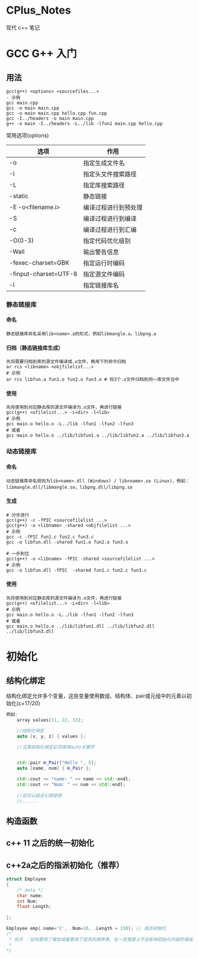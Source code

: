 # CPlus_Notes
现代 c++ 笔记

# GCC G++ 入门

## 用法
    gcc(g++) <options> <sourcefiles...>
    · 示例
    gcc main.cpp
    gcc -o main main.cpp
    gcc -o main main.cpp hello.cpp fun.cpp
    gcc -I../headers -o main main.cpp
    g++ -o main -I../headers -L../lib -lfun1 main.cpp hello.cpp

常用选项(options)

| 选项                  |                       作用   |    
|  ----  | ----  |
| -o <filename>            | 指定生成文件名          |                 
|-I<dir>	               | 指定头文件搜索路径       |
|-L<dir>	               | 指定库搜索路径          | 
|-static	               | 静态链接               | 
|-E -o<filename.i>	       | 编译过程进行到预处理    | 
|-S                        | 编译过程进行到编译      | 
|-c	                       | 编译过程进行到汇编      | 
|-O(0-3)	               | 指定代码优化级别        | 
|-Wall	                   | 输出警告信息            | 
|-fexec-charset=GBK	       | 指定运行时编码          | 
|-finput-charset=UTF-8	   | 指定源文件编码          | 
|-l<libname>	           | 指定链接库名            | 

### 静态链接库
#### 命名
    静态链接库命名采用lib<name>.a的形式，例如libmangle.a，libpng.a

#### 归档（静态链接库生成）
    先将需要归档到库的源文件编译成.o文件，再用下列命令归档
    ar rcs <libname> <objfilelist...>
    # 示例
    ar rcs libfun.a fun1.o fun2.o fun3.o # 将3个.o文件归档到同一库文件当中
#### 使用
    先将使用到对应静态库的源文件编译为.o文件，再进行链接
    gcc(g++) <ofilelist...> -L<dir> -l<lib>
    # 示例
    gcc main.o hello.o -L../lib -lfun1 -lfun2 -lfun3
    # 或者
    gcc main.o hello.o ../lib/libfun1.a ../lib/libfun2.a ../lib/libfun3.a
### 动态链接库

#### 命名
    动态链接库命名规则为lib<name>.dll (Windows) / lib<name>.so (Linux)，例如：libmangle.dll/libmangle.so，libpng.dll/libpng.so
#### 生成
    # 分步进行
    gcc(g++) -c -fPIC <sourcefilelist ...>
    gcc(g++) -o <libname> -shared <objfilelist ...>
    # 示例
    gcc -c -fPIC fun1.c fun2.c fun3.c
    gcc -o libfun.dll -shared fun1.o fun2.o fun3.o

    # 一步到位
    gcc(g++) -o <libname> -fPIC -shared <sourcefilelist ...>
    # 示例
    gcc -o libfun.dll -fPIC  -shared fun1.c fun2.c fun3.c
#### 使用
    先将使用到对应静态库的源文件编译为.o文件，再进行链接
    gcc(g++) <ofilelist...> -L<dir> -l<lib>
    # 示例
    gcc main.o hello.o -L../lib -lfun1 -lfun2 -lfun3
    # 或者
    gcc main.o hello.o ../lib/libfun1.dll ../lib/libfun2.dll ../lib/libfun3.dll


# 初始化

## 结构化绑定

结构化绑定允许多个变量，这些变量使用数组、结构体、pair或元组中的元素以初始化(c+17/20)

``` c++
例如:
    array values{11, 22, 33};

    //结构化绑定 
    auto [x, y, z] { values };

    //注意结构化绑定必须使用auto关键字


    std::pair m_Pair{"Hello ", 5};
    auto [name, num] { m_Pair };

    std::cout << "name: " << name << std::endl;
    std::cout << "Num: " << num << std::endl;
    
    //还可以结合引用使用
    //......

```

## 构造函数

## c++ 11 之后的统一初始化

## c++2a之后的指派初始化（推荐）

``` c++
struct Employee
{
    /* data */
    char name;
    int Num;
    float Length;
    
};

Employee emp{.name='C', .Num=10, .Length = 150}; // 指派初始化
/* 
 * 优点 ：如何更改了增加或者更改了成员的顺序等，在一定程度上不会影响初始化内容的错误
 *  
*/

```



